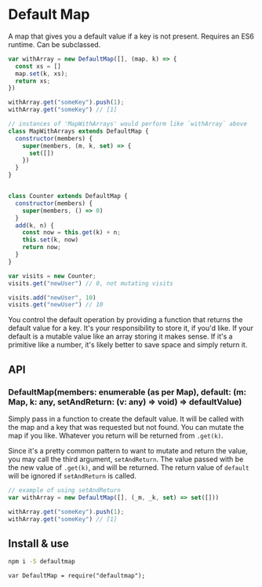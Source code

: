 # Default Map

A map that gives you a default value if a key is not present. Requires an ES6 runtime. Can be subclassed.

```javascript
var withArray = new DefaultMap([], (map, k) => {
  const xs = []
  map.set(k, xs);
  return xs;
})

withArray.get("someKey").push(1);
withArray.get("someKey") // [1]

// instances of 'MapWithArrays' would perform like `withArray` above
class MapWithArrays extends DefaultMap {
  constructor(members) {
    super(members, (m, k, set) => {
      set([])
    })
  }
}


class Counter extends DefaultMap {
  constructor(members) {
    super(members, () => 0)
  }
  add(k, n) {
    const now = this.get(k) + n;
    this.set(k, now)
    return now;
  }
}

var visits = new Counter;
visits.get("newUser") // 0, not mutating visits

visits.add("newUser", 10)
visits.get("newUser") // 10

```

You control the default operation by providing a function that returns the default value for a key. It's your responsibility to store it, if you'd like. If your default is a mutable value like an array storing it makes sense. If it's a primitive like a number, it's likely better to save space and simply return it.

## API

### DefaultMap(members: enumerable (as per Map), default: (m: Map, k: any, setAndReturn: (v: any) => void) => defaultValue)

Simply pass in a function to create the default value. It will be called with the map and a key that was requested but not found. You can mutate the map if you like. Whatever you return will be returned from `.get(k)`.

Since it's a pretty common pattern to want to mutate and return the value, you may call the third argument, `setAndReturn`. The value passed with be the new value of `.get(k)`, and will be returned. The return value of `default` will be ignored if `setAndReturn` is called.

```javascript
// example of using setAndReturn
var withArray = new DefaultMap([], (_m, _k, set) => set([]))

withArray.get("someKey").push(1);
withArray.get("someKey") // [1]
```

## Install & use

```sh
npm i -S defaultmap
```

```
var DefaultMap = require("defaultmap");
```
